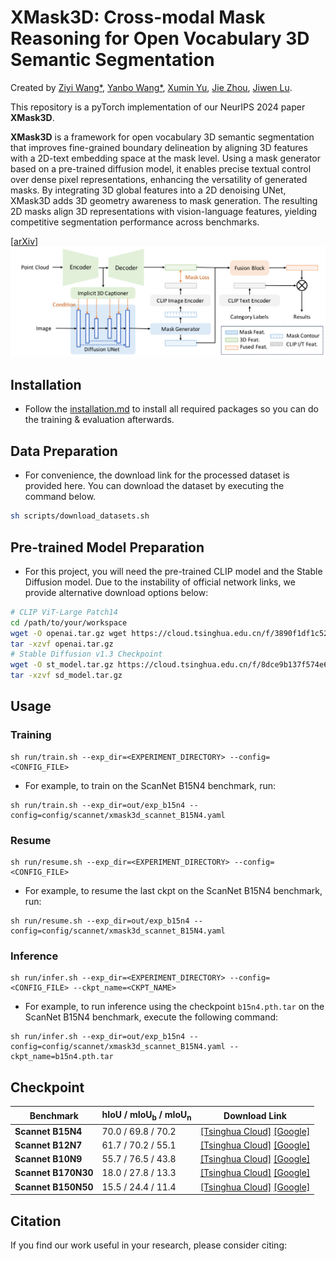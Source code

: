 # XMask3D: Cross-modal Mask Reasoning for Open Vocabulary 3D Semantic Segmentation

Created by [Ziyi Wang*](https://wangzy22.github.io/), [Yanbo Wang*](https://Yanbo-23.github.io/), [Xumin Yu](https://yuxumin.github.io/), [Jie Zhou](https://scholar.google.com/citations?user=6a79aPwAAAAJ&hl=en&authuser=1), [Jiwen Lu](https://scholar.google.com/citations?user=TN8uDQoAAAAJ&hl=zh-CN).


This repository is a pyTorch implementation of our NeurIPS 2024 paper **XMask3D**.

**XMask3D** is a framework for open vocabulary 3D semantic segmentation that improves fine-grained boundary delineation by aligning 3D features with a 2D-text embedding space at the mask level. Using a mask generator based on a pre-trained diffusion model, it enables precise textual control over dense pixel representations, enhancing the versatility of generated masks. By integrating 3D global features into a 2D denoising UNet, XMask3D adds 3D geometry awareness to mask generation. The resulting 2D masks align 3D representations with vision-language features, yielding competitive segmentation performance across benchmarks.

[[arXiv]()]
![intro](fig/pipeline.jpg)


## Installation
- Follow the [installation.md](installation.md) to install all required packages so you can do the training & evaluation afterwards.

## Data Preparation

- For convenience, the download link for the processed dataset is provided here. You can download the dataset by executing the command below.
```bash
sh scripts/download_datasets.sh
```

## Pre-trained Model Preparation

- For this project, you will need the pre-trained CLIP model and the Stable Diffusion model. Due to the instability of official network links, we provide alternative download options below:
```bash
# CLIP ViT-Large Patch14
cd /path/to/your/workspace
wget -O openai.tar.gz wget https://cloud.tsinghua.edu.cn/f/3890f1df1c5248a7a6e8/?dl=1
tar -xzvf openai.tar.gz
# Stable Diffusion v1.3 Checkpoint
wget -O st_model.tar.gz https://cloud.tsinghua.edu.cn/f/8dce9b137f574e6eb57c/?dl=1
tar -xzvf sd_model.tar.gz
```

## Usage

### Training

```
sh run/train.sh --exp_dir=<EXPERIMENT_DIRECTORY> --config=<CONFIG_FILE>
```

- For example, to train on the ScanNet B15N4 benchmark, run:

```
sh run/train.sh --exp_dir=out/exp_b15n4 --config=config/scannet/xmask3d_scannet_B15N4.yaml
```

### Resume

```
sh run/resume.sh --exp_dir=<EXPERIMENT_DIRECTORY> --config=<CONFIG_FILE>
```

- For example, to resume the last ckpt on the ScanNet B15N4 benchmark, run:

```
sh run/resume.sh --exp_dir=out/exp_b15n4 --config=config/scannet/xmask3d_scannet_B15N4.yaml
```
### Inference

```
sh run/infer.sh --exp_dir=<EXPERIMENT_DIRECTORY> --config=<CONFIG_FILE> --ckpt_name=<CKPT_NAME>
```

- For example, to run inference using the checkpoint ```b15n4.pth.tar``` on the ScanNet B15N4 benchmark, execute the following command:

```
sh run/infer.sh --exp_dir=out/exp_b15n4 --config=config/scannet/xmask3d_scannet_B15N4.yaml --ckpt_name=b15n4.pth.tar
```


## Checkpoint

| **Benchmark**         | **hIoU / mIoU<sub>b</sub> / mIoU<sub>n</sub>** | **Download Link**       |
|-----------------------|-----------------------------------------------|--------------------------|
| **Scannet B15N4**     | 70.0 / 69.8 / 70.2                            | [[Tsinghua Cloud]](https://cloud.tsinghua.edu.cn/f/dc6459840fe542a288f8/?dl=1) [[Google]](https://drive.google.com/file/d/1A-QsKXwrvXLKedLQdWl6qoR-JuFdrRO-/view?usp=sharing)       |
| **Scannet B12N7**     | 61.7 / 70.2 / 55.1                            | [[Tsinghua Cloud]](https://cloud.tsinghua.edu.cn/f/5d9671b1f0a9499d821e/?dl=1) [[Google]](https://drive.google.com/file/d/1ZSdoLcR8fr1MtXy5n3y-diFJJ5j1YLF7/view?usp=sharing)      |
| **Scannet B10N9**     | 55.7 / 76.5 / 43.8                            | [[Tsinghua Cloud]](https://cloud.tsinghua.edu.cn/f/e7f41cd454a1469d865b/?dl=1) [[Google]](https://drive.google.com/file/d/1bsHBoFDXZIo-3UU1JE0zXRbAJ9q9_4Be/view?usp=sharing)      |
| **Scannet B170N30**   | 18.0 / 27.8 / 13.3                            | [[Tsinghua Cloud]](https://cloud.tsinghua.edu.cn/f/b88c57c7093740f59d75/?dl=1) [[Google]](https://drive.google.com/file/d/1VgN6WukdOBBxL4C1t0mve6ZeLDVQKwoh/view?usp=sharing)      |
| **Scannet B150N50**   | 15.5 / 24.4 / 11.4                            | [[Tsinghua Cloud]](https://cloud.tsinghua.edu.cn/f/a55ee7d62caa4e82bb77/?dl=1) [[Google]](https://drive.google.com/file/d/1tQjGznq2x8df7c_HnlnsOb_peMgq-_ZL/view?usp=sharing)       |

## Citation

If you find our work useful in your research, please consider citing:

```

```